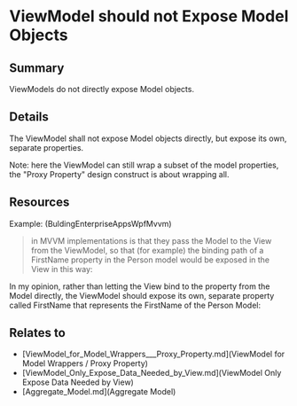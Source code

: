 # ViewModel should not Expose Model Objects

## Summary
ViewModels do not directly expose Model objects.

## Details
The ViewModel shall not expose Model objects directly, but expose its own, separate properties.

Note: here the ViewModel can still wrap a subset of the model properties, the "Proxy Property" design construct is about wrapping all.

## Resources
Example: (BuldingEnterpriseAppsWpfMvvm)
> in MVVM implementations is that they pass the Model to the View from the ViewModel, so
that (for example) the binding path of a FirstName property in the Person model would be
exposed in the View in this way:
<TextBox Grid.Column="2" Grid.Row="1" Text="{Binding PersonModel.FirstName}" />
In my opinion, rather than letting the View bind to the property from the Model directly, the
ViewModel should expose its own, separate property called FirstName that represents the
FirstName of the Person Model:
<TextBox Grid.Column="2" Grid.Row="1" Text="{Binding FirstName}" />


## Relates to

* [ViewModel_for_Model_Wrappers___Proxy_Property.md](ViewModel for Model Wrappers / Proxy Property)
* [ViewModel_Only_Expose_Data_Needed_by_View.md](ViewModel Only Expose Data Needed by View)
* [Aggregate_Model.md](Aggregate Model)
